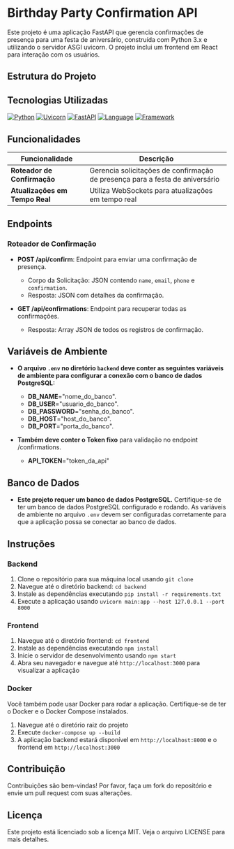 # Birthday Party Confirmation API

Este projeto é uma aplicação FastAPI que gerencia confirmações de presença para uma festa de aniversário, construída com Python 3.x e utilizando o servidor ASGI uvicorn. O projeto inclui um frontend em React para interação com os usuários.

## Estrutura do Projeto

## Tecnologias Utilizadas

[![Python](https://img.shields.io/badge/Python-3.x-blue.svg)](https://www.python.org/)
[![Uvicorn](https://img.shields.io/badge/Uvicorn-ASGI%20Server-green.svg)](https://www.uvicorn.org/en/latest/)
[![FastAPI](https://img.shields.io/badge/FastAPI-Web%20Framework-blue.svg)](https://fastapi.tiangolo.com/)
[![Language](https://img.shields.io/badge/Language-JavaScript-brightgreen.svg)](https://www.javascript.com/)
[![Framework](https://img.shields.io/badge/Framework-React-blue.svg)](https://reactjs.org/)

## Funcionalidades

| Funcionalidade | Descrição |
| --- | --- |
| **Roteador de Confirmação** | Gerencia solicitações de confirmação de presença para a festa de aniversário |
| **Atualizações em Tempo Real** | Utiliza WebSockets para atualizações em tempo real |

## Endpoints

### Roteador de Confirmação

- **POST /api/confirm**: Endpoint para enviar uma confirmação de presença.
    - Corpo da Solicitação: JSON contendo `name`, `email`, `phone` e `confirmation`.
    - Resposta: JSON com detalhes da confirmação.

- **GET /api/confirmations**: Endpoint para recuperar todas as confirmações.
    - Resposta: Array JSON de todos os registros de confirmação.

## Variáveis de Ambiente

- **O arquivo `.env` no diretório `backend` deve conter as seguintes variáveis de ambiente para configurar a conexão com o banco de dados PostgreSQL:**
    - **DB_NAME**="nome_do_banco". 
    - **DB_USER**="usuario_do_banco".
    - **DB_PASSWORD**="senha_do_banco". 
    - **DB_HOST**="host_do_banco".
    - **DB_PORT**="porta_do_banco".

- **Também deve conter o Token fixo** para validação no endpoint /confirmations.
    - **API_TOKEN**="token_da_api"

## Banco de Dados

- **Este projeto requer um banco de dados PostgreSQL.** Certifique-se de ter um banco de dados PostgreSQL configurado e rodando. As variáveis de ambiente no arquivo `.env` devem ser configuradas corretamente para que a aplicação possa se conectar ao banco de dados.

## Instruções

### Backend

1. Clone o repositório para sua máquina local usando `git clone`
2. Navegue até o diretório backend: `cd backend`
3. Instale as dependências executando `pip install -r requirements.txt`
4. Execute a aplicação usando `uvicorn main:app --host 127.0.0.1 --port 8000`

### Frontend

1. Navegue até o diretório frontend: `cd frontend`
2. Instale as dependências executando `npm install`
3. Inicie o servidor de desenvolvimento usando `npm start`
4. Abra seu navegador e navegue até `http://localhost:3000` para visualizar a aplicação

### Docker

Você também pode usar Docker para rodar a aplicação. Certifique-se de ter o Docker e o Docker Compose instalados.

1. Navegue até o diretório raiz do projeto
2. Execute `docker-compose up --build`
3. A aplicação backend estará disponível em `http://localhost:8000` e o frontend em `http://localhost:3000`

## Contribuição

Contribuições são bem-vindas! Por favor, faça um fork do repositório e envie um pull request com suas alterações.

## Licença

Este projeto está licenciado sob a licença MIT. Veja o arquivo LICENSE para mais detalhes.
